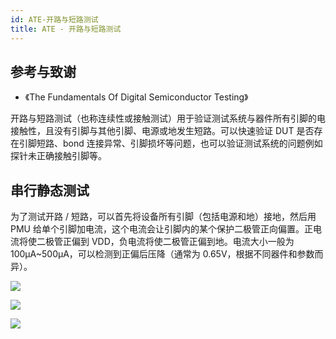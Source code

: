 ```yaml
---
id: ATE-开路与短路测试
title: ATE - 开路与短路测试
---
```


## 参考与致谢

- 《The Fundamentals Of Digital Semiconductor Testing》

开路与短路测试（也称连续性或接触测试）用于验证测试系统与器件所有引脚的电接触性，且没有引脚与其他引脚、电源或地发生短路。可以快速验证 DUT 是否存在引脚短路、bond 连接异常、引脚损坏等问题，也可以验证测试系统的问题例如探针未正确接触引脚等。

## 串行静态测试

为了测试开路 / 短路，可以首先将设备所有引脚（包括电源和地）接地，然后用 PMU 给单个引脚加电流，这个电流会让引脚内的某个保护二极管正向偏置。正电流将使二极管正偏到 VDD，负电流将使二极管正偏到地。电流大小一般为 100µA~500µA，可以检测到正偏后压降（通常为 0.65V，根据不同器件和参数而异）。

![](https://cos.wiki-power.com/img/20220727175130.jpg)

![](https://cos.wiki-power.com/img/20220727175416.png)

![](https://cos.wiki-power.com/img/2022-07-27_13-17-58_2X.png)
